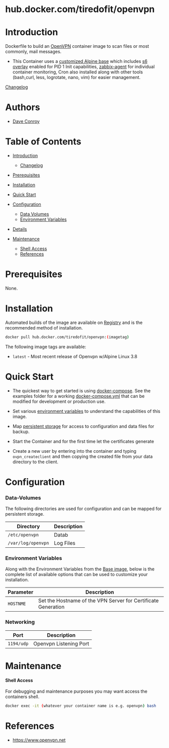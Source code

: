 # hub.docker.com/tiredofit/openvpn

# Introduction

Dockerfile to build an [OpenVPN](https://www.openvpn.net) container image to scan files or most commonly, mail messages.

* This Container uses a [customized Alpine base](https://hub.docker.com/r/tiredofit/alpine) which includes [s6 overlay](https://github.com/just-containers/s6-overlay) enabled for PID 1 Init capabilities, [zabbix-agent](https://zabbix.org) for individual container monitoring, Cron also installed along with other tools (bash,curl, less, logrotate, nano, vim) for easier management. 



[Changelog](CHANGELOG.md)

# Authors

- [Dave Conroy](https://github.com/tiredofit/)

# Table of Contents

- [Introduction](#introduction)
    - [Changelog](CHANGELOG.md)
- [Prerequisites](#prerequisites)
- [Installation](#installation)
- [Quick Start](#quick-start)
- [Configuration](#configuration)
    - [Data Volumes](#data-volumes)
    - [Environment Variables](#environmentvariables)   
- [Details](#details)

- [Maintenance](#maintenance)
    - [Shell Access](#shell-access)
   - [References](#references)

# Prerequisites

None.

# Installation

Automated builds of the image are available on [Registry](https://hub.docker.com/tiredofit/openvpn) and is the recommended method of installation.


```bash
docker pull hub.docker.com/tiredofit/openvpn:(imagetag)
```

The following image tags are available:
* `latest` - Most recent release of Openvpn w/Alpine Linux 3.8

# Quick Start

* The quickest way to get started is using [docker-compose](https://docs.docker.com/compose/). See the examples folder for a working [docker-compose.yml](examples/docker-compose.yml) that can be modified for development or production use.

* Set various [environment variables](#environment-variables) to understand the capabilities of this image.
* Map [persistent storage](#data-volumes) for access to configuration and data files for backup.

* Start the Container and for the first time let the certificates generate
* Create a new user by entering into the container and typing `ovpn_createclient` and then copying the created file from your data directory to the client.

# Configuration

### Data-Volumes

The following directories are used for configuration and can be mapped for persistent storage.

| Directory | Description |
|-----------|-------------|
| `/etc/openvpn` | Datab |
| `/var/log/openvpn` | Log Files |

### Environment Variables

Along with the Environment Variables from the [Base image](https://hub.docker.com/r/tiredofit/alpine), below is the complete list of available options that can be used to customize your installation.

| Parameter | Description |
|-----------|-------------|
| `HOSTNME` | Set the Hostname of the VPN Server for Certificate Generation |
### Networking

| Port | Description |
|-----------|-------------|
| `1194/udp`    | Openvpn Listening Port |

# Maintenance

#### Shell Access

For debugging and maintenance purposes you may want access the containers shell. 

```bash
docker exec -it (whatever your container name is e.g. openvpn) bash
```

# References

* https://www.openvpn.net
